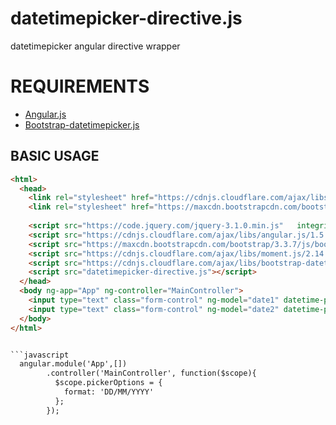 # datetimepicker-directive.js
datetimepicker angular directive wrapper

# REQUIREMENTS

* [Angular.js][angularjs]
* [Bootstrap-datetimepicker.js][bootstrap-datetimepicker.min.js]

[angularjs]: http://angularjs.org/
[bootstrap-datetimepicker.min.js]: https://eonasdan.github.io/bootstrap-datetimepicker/

BASIC USAGE
-------------

```html
<html>
  <head>
    <link rel="stylesheet" href="https://cdnjs.cloudflare.com/ajax/libs/bootstrap-datetimepicker/4.17.37/css/bootstrap-datetimepicker.min.css"/>
    <link rel="stylesheet" href="https://maxcdn.bootstrapcdn.com/bootstrap/3.3.7/css/bootstrap.min.css"/>
    
    <script src="https://code.jquery.com/jquery-3.1.0.min.js"   integrity="sha256-cCueBR6CsyA4/9szpPfrX3s49M9vUU5BgtiJj06wt/s="   crossorigin="anonymous"></script>
    <script src="https://cdnjs.cloudflare.com/ajax/libs/angular.js/1.5.8/angular.min.js"></script>
    <script src="https://maxcdn.bootstrapcdn.com/bootstrap/3.3.7/js/bootstrap.min.js"></script>
    <script src="https://cdnjs.cloudflare.com/ajax/libs/moment.js/2.14.1/moment.min.js"></script>
    <script src="https://cdnjs.cloudflare.com/ajax/libs/bootstrap-datetimepicker/4.17.37/js/bootstrap-datetimepicker.min.js"></script>
    <script src="datetimepicker-directive.js"></script>
  </head>
  <body ng-app="App" ng-controller="MainController">
    <input type="text" class="form-control" ng-model="date1" datetime-picker="{format: 'MMM-DD-YYY' }">
    <input type="text" class="form-control" ng-model="date2" datetime-picker="pickerOptions">
  </body>
</html>


```javascript
  angular.module('App',[])
        .controller('MainController', function($scope){
          $scope.pickerOptions = {
            format: 'DD/MM/YYYY'
          };
        });          
```
